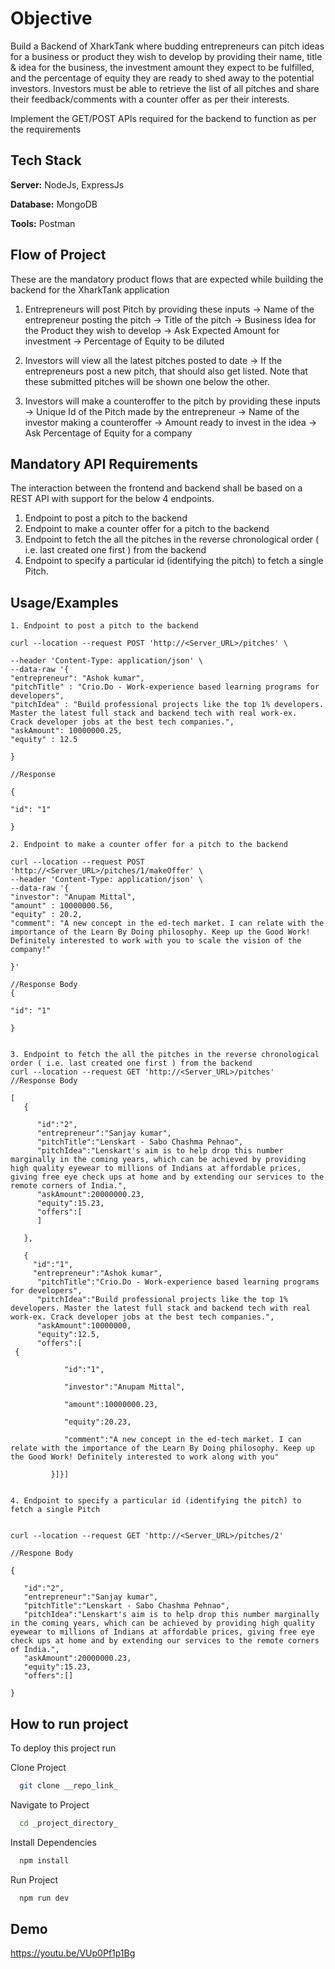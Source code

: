 
# Objective
Build a Backend of XharkTank where budding entrepreneurs can pitch ideas for a business or product they wish to develop by providing their name, title & idea for the business, the investment amount they expect to be fulfilled, and the percentage of equity they are ready to shed away to the potential investors. 
Investors must be able to retrieve the list of all pitches and share their feedback/comments with a counter offer as per their interests.


Implement the GET/POST APIs required for the backend to function as per the requirements
## Tech Stack

**Server:** NodeJs, ExpressJs

**Database:** MongoDB 

**Tools:** Postman 


## Flow of Project
These are the mandatory product flows that are expected while building the backend for the XharkTank application

1. Entrepreneurs will post Pitch by providing these inputs
-> Name of the entrepreneur posting the pitch
-> Title of the pitch
-> Business Idea for the Product they wish to develop
-> Ask Expected Amount for investment
-> Percentage of Equity to be diluted

2. Investors will view all the latest pitches posted to date
-> If the entrepreneurs post a new pitch, that should also get listed. Note that these submitted pitches will be shown one below the other.

3. Investors will make a counteroffer to the pitch by providing these inputs
-> Unique Id of the Pitch made by the entrepreneur
-> Name of the investor making a counteroffer
-> Amount ready to invest in the idea
-> Ask Percentage of Equity for a company



## Mandatory API Requirements
The interaction between the frontend and backend shall be based on a REST API with support for the below 4 endpoints.

1. Endpoint to post a pitch to the backend
2. Endpoint to make a counter offer for a pitch to the backend
3. Endpoint to fetch the all the pitches in the reverse chronological order ( i.e. last created one first ) from the backend
4. Endpoint to specify a particular id (identifying the pitch) to fetch a single Pitch.

## Usage/Examples

```
1. Endpoint to post a pitch to the backend

curl --location --request POST 'http://<Server_URL>/pitches' \

--header 'Content-Type: application/json' \
--data-raw '{
"entrepreneur": "Ashok kumar",
"pitchTitle" : "Crio.Do - Work-experience based learning programs for developers",
"pitchIdea" : "Build professional projects like the top 1% developers. 
Master the latest full stack and backend tech with real work-ex. 
Crack developer jobs at the best tech companies.",
"askAmount": 10000000.25,
"equity" : 12.5

}

//Response

{

"id": "1"

}

```

```
2. Endpoint to make a counter offer for a pitch to the backend

curl --location --request POST 'http://<Server_URL>/pitches/1/makeOffer' \
--header 'Content-Type: application/json' \
--data-raw '{
"investor": "Anupam Mittal",
"amount" : 10000000.56,
"equity" : 20.2,
"comment": "A new concept in the ed-tech market. I can relate with the importance of the Learn By Doing philosophy. Keep up the Good Work! Definitely interested to work with you to scale the vision of the company!"

}'

//Response Body
{

"id": "1"

}

```
```

3. Endpoint to fetch the all the pitches in the reverse chronological order ( i.e. last created one first ) from the backend
curl --location --request GET 'http://<Server_URL>/pitches'
//Response Body

[
   {

      "id":"2",
      "entrepreneur":"Sanjay kumar",
      "pitchTitle":"Lenskart - Sabo Chashma Pehnao",
      "pitchIdea":"Lenskart's aim is to help drop this number marginally in the coming years, which can be achieved by providing high quality eyewear to millions of Indians at affordable prices, giving free eye check ups at home and by extending our services to the remote corners of India.",
      "askAmount":20000000.23,
      "equity":15.23,
      "offers":[
      ]

   },

   {
     "id":"1",
     "entrepreneur":"Ashok kumar",
      "pitchTitle":"Crio.Do - Work-experience based learning programs for developers",
      "pitchIdea":"Build professional projects like the top 1% developers. Master the latest full stack and backend tech with real work-ex. Crack developer jobs at the best tech companies.",
      "askAmount":10000000,
      "equity":12.5,
      "offers":[
 {

            "id":"1",

            "investor":"Anupam Mittal",

            "amount":10000000.23,

            "equity":20.23,

            "comment":"A new concept in the ed-tech market. I can relate with the importance of the Learn By Doing philosophy. Keep up the Good Work! Definitely interested to work along with you"

         }]}]


```

```
4. Endpoint to specify a particular id (identifying the pitch) to fetch a single Pitch


curl --location --request GET 'http://<Server_URL>/pitches/2'

//Respone Body

{

   "id":"2",
   "entrepreneur":"Sanjay kumar",
   "pitchTitle":"Lenskart - Sabo Chashma Pehnao",
   "pitchIdea":"Lenskart's aim is to help drop this number marginally in the coming years, which can be achieved by providing high quality eyewear to millions of Indians at affordable prices, giving free eye check ups at home and by extending our services to the remote corners of India.",
   "askAmount":20000000.23,
   "equity":15.23,
   "offers":[]

}

```


## How to run project

To deploy this project run

Clone Project

```bash
  git clone __repo_link_
```

Navigate to Project

```bash
  cd _project_directory_
```

Install Dependencies

```bash
  npm install
```

Run Project

```bash
  npm run dev
```

## Demo
https://youtu.be/VUp0Pf1p1Bg